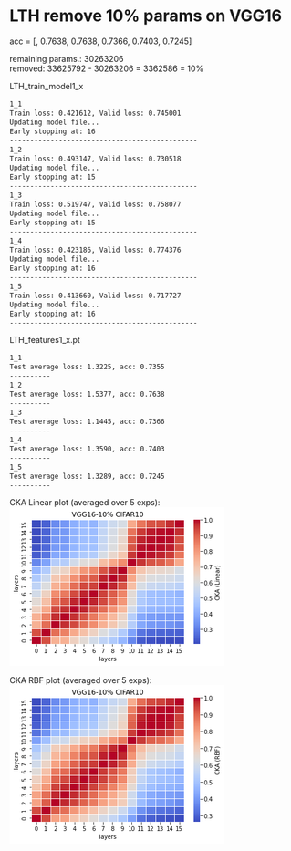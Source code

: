 # LTH remove 10% params on VGG16

acc = [, 0.7638, 0.7638, 0.7366, 0.7403, 0.7245]

remaining params.: 30263206 <br>
removed: 33625792 - 30263206 = 3362586 = 10%

LTH_train_model1_x
```
1_1
Train loss: 0.421612, Valid loss: 0.745001
Updating model file...
Early stopping at: 16
----------------------------------------------
1_2
Train loss: 0.493147, Valid loss: 0.730518
Updating model file...
Early stopping at: 15
----------------------------------------------
1_3
Train loss: 0.519747, Valid loss: 0.758077
Updating model file...
Early stopping at: 15
----------------------------------------------
1_4
Train loss: 0.423186, Valid loss: 0.774376
Updating model file...
Early stopping at: 16
----------------------------------------------
1_5
Train loss: 0.413660, Valid loss: 0.717727
Updating model file...
Early stopping at: 16
----------------------------------------------
```

LTH_features1_x.pt
```
1_1
Test average loss: 1.3225, acc: 0.7355
----------
1_2
Test average loss: 1.5377, acc: 0.7638
----------
1_3
Test average loss: 1.1445, acc: 0.7366
----------
1_4
Test average loss: 1.3590, acc: 0.7403
----------
1_5
Test average loss: 1.3289, acc: 0.7245
----------
```

CKA Linear plot (averaged over 5 exps):<br>
![vgg16_10_linear](vgg16_10_linear.png)

CKA RBF plot (averaged over 5 exps): <br>
![vgg16_10_rbf](vgg16_10_rbf.png)
  

